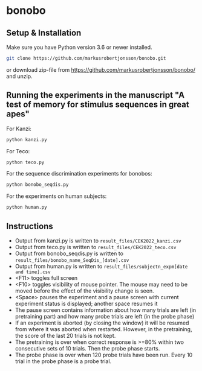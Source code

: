 # bonobo

## Setup & Installation

Make sure you have Python version 3.6 or newer installed.

```bash
git clone https://github.com/markusrobertjonsson/bonobo.git
```

or download zip-file from https://github.com/markusrobertjonsson/bonobo/ and unzip.

## Running the experiments in the manuscript "A test of memory for stimulus sequences in great apes"

For Kanzi:
```bash
python kanzi.py
```

For Teco:
```bash
python teco.py
```

For the sequence discrimination experiments for bonobos:
```bash
python bonobo_seqdis.py
```

For the experiments on human subjects:
```bash
python human.py
```


## Instructions

- Output from kanzi.py is written to `result_files/CEK2022_kanzi.csv`
- Output from teco.py is written to `result_files/CEK2022_teco.csv`
- Output from bonobo_seqdis.py is written to `result_files/bonobo_name_SeqDis_[date].csv`
- Output from human.py is written to `result_files/subjectn_expm[date and time].csv`
- &lt;F11> toggles full screen
- &lt;F10> toggles visibility of mouse pointer. The mouse may need to be moved before the effect of the visibility change is seen.
- &lt;Space> pauses the experiment and a pause screen with current experiment status is displayed; another space resumes it
- The pause screen contains information about how many trials are left (in pretraining part) and how many probe trials are left (in the probe phase) 
- If an experiment is aborted (by closing the window) it will be resumed from where it was aborted when restarted. However, in the pretraining, the score of the last 20 trials is not kept.
- The pretraining is over when correct response is >=80% within two consecutive sets of 10 trials. Then the probe phase starts.
- The probe phase is over when 120 probe trials have been run. Every 10 trial in the probe phase is a probe trial.
